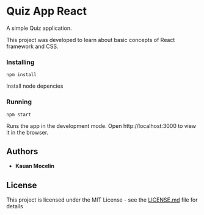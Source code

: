 <!-- [![Netlify Status](https://api.netlify.com/api/v1/badges/27f727a2-2b08-43e0-b4ba-101f3a800936/deploy-status)](https://app.netlify.com/sites/clever-wright-8d485b/deploys) -->

# Quiz App React

A simple Quiz application.

This project was developed to learn about basic concepts of React framework and CSS.

### Installing

```
npm install
```
Install node depencies

### Running

```
npm start
```

Runs the app in the development mode.
Open http://localhost:3000 to view it in the browser.


## Authors

* **Kauan Mocelin**

## License

This project is licensed under the MIT License - see the [LICENSE.md](LICENSE.md) file for details
